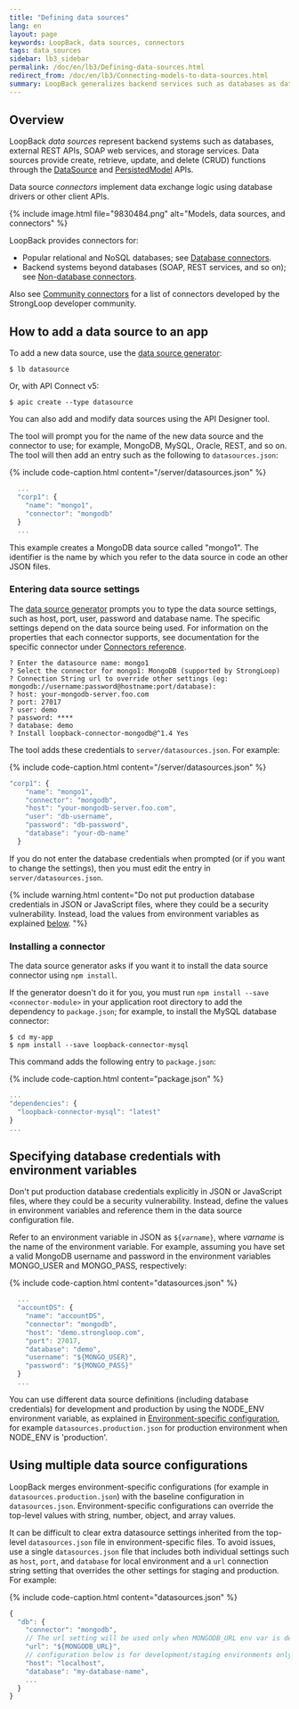 ```yaml
---
title: "Defining data sources"
lang: en
layout: page
keywords: LoopBack, data sources, connectors
tags: data_sources
sidebar: lb3_sidebar
permalink: /doc/en/lb3/Defining-data-sources.html
redirect_from: /doc/en/lb3/Connecting-models-to-data-sources.html
summary: LoopBack generalizes backend services such as databases as data sources.  Data sources are backed by connectors that then communicate directly with the database or other back-end service.
---
```

## Overview

LoopBack _data sources_ represent backend systems such as databases, external REST APIs, SOAP web services, and storage services.  Data sources provide create, retrieve, update, and delete (CRUD) functions through the  [DataSource](http://apidocs.loopback.io/loopback-datasource-juggler/#datasource-new-datasourcename-settings) and [PersistedModel](http://apidocs.loopback.io/loopback/#persistedmodel-new-persistedmodel) APIs.

Data source _connectors_ implement data exchange logic using database drivers or other client APIs.

{% include image.html file="9830484.png" alt="Models, data sources, and connectors" %} 

LoopBack provides connectors for:

* Popular relational and NoSQL databases; see [Database connectors](Database-connectors.html).
* Backend systems beyond databases (SOAP, REST services, and so on); see [Non-database connectors](Non-database-connectors.html).

Also see [Community connectors](Community-connectors.html) for a list of connectors developed by the StrongLoop developer community.

## How to add a data source to an app

To add a new data source, use the [data source generator](Data-source-generator.html):

```shell
$ lb datasource
```

Or, with API Connect v5:

```shell
$ apic create --type datasource
```
You can also add and modify data sources using the API Designer tool.

The tool will prompt you for the name of the new data source and the connector to use; for example, MongoDB, MySQL, Oracle, REST, and so on.
The tool will then add an entry such as the following to `datasources.json`:

{% include code-caption.html content="/server/datasources.json" %}
```javascript
  ...
  "corp1": {
    "name": "mongo1",
    "connector": "mongodb"
  }
  ...
```

This example creates a MongoDB data source called "mongo1". The identifier is the name by which you refer to the data source in code an other JSON files.

### Entering data source settings

The [data source generator](Data-source-generator.html) prompts you to type the data source settings, such as host, port, user, password and database name.  The specific settings depend on the data source being used.
For information on the  properties that each connector supports, see
documentation for the specific connector under [Connectors reference](Connectors-reference).

```shell
? Enter the datasource name: mongo1
? Select the connector for mongo1: MongoDB (supported by StrongLoop)
? Connection String url to override other settings (eg: mongodb://username:password@hostname:port/database):
? host: your-mongodb-server.foo.com
? port: 27017
? user: demo
? password: ****
? database: demo
? Install loopback-connector-mongodb@^1.4 Yes
```

The tool adds these credentials to `server/datasources.json`.  For example:

{% include code-caption.html content="/server/datasources.json" %}
```javascript
"corp1": {
    "name": "mongo1",
    "connector": "mongodb",
    "host": "your-mongodb-server.foo.com",
    "user": "db-username",
    "password": "db-password",
    "database": "your-db-name"
  }
```

If you do not enter the database credentials when prompted (or if you want to change the settings), then you must edit the entry in `server/datasources.json`.

{% include warning.html content="Do not put production database credentials in JSON or JavaScript files, where they could be a security vulnerability.  Instead, load the values from environment variables as explained [below](#specifying-database-credentials-with-environment-variables).
"%}

### Installing a connector

The data source generator asks if you want it to install the data source connector using `npm install`.

If the generator doesn't do it for you, you must run `npm install --save <connector-module>` in your application root directory to add the dependency to `package.json`; for example, to install the MySQL database connector:

```shell
$ cd my-app
$ npm install --save loopback-connector-mysql
```

This command adds the following entry to `package.json`: 

{% include code-caption.html content="package.json" %}
```javascript
...
"dependencies": {
  "loopback-connector-mysql": "latest"
}
...
```

## Specifying database credentials with environment variables

Don't put production database credentials explicitly in JSON or JavaScript files, where they could be a security vulnerability.  Instead, define the values in environment variables and reference them in the data source configuration file.

Refer to an environment variable in JSON as <code>${<i>varname</i>}</code>, where <i>varname</i>
is the name of the environment variable.
For example, assuming you have set a valid MongoDB username and password in the
environment variables MONGO_USER and MONGO_PASS, respectively:

{% include code-caption.html content="datasources.json" %}
```javascript
  ...
  "accountDS": {
    "name": "accountDS",
    "connector": "mongodb",
    "host": "demo.strongloop.com",
    "port": 27017,
    "database": "demo",
    "username": "${MONGO_USER}",
    "password": "${MONGO_PASS}"
  }
  ...
 ```

You can use different data source definitions (including database credentials) for development and production by using the NODE_ENV
environment variable, as explained in [Environment-specific configuration](Environment-specific-configuration.html#data-source-configuration),
for example `datasources.production.json` for production environment when NODE_ENV is 'production'.

## Using multiple data source configurations

LoopBack merges environment-specific configurations (for example in `datasources.production.json`) with the baseline configuration in `datasources.json`.
Environment-specific configurations can override the top-level values with string,  number, object, and array values.

It can be difficult to clear extra datasource settings inherited from the top-level `datasources.json` file in environment-specific files.  To avoid issues, use a single `datasources.json` file that includes both individual settings such as `host`, `port`, and `database` for local environment and a `url` connection string setting that  overrides the other settings for staging and production. For example:

{% include code-caption.html content="datasources.json" %}
```js
{
  "db": {
    "connector": "mongodb",
    // The url setting will be used only when MONGODB_URL env var is defined
    "url": "${MONGODB_URL}",
    // configuration below is for development/staging environments only
    "host": "localhost",
    "database": "my-database-name",
    ...
  }
}
```
